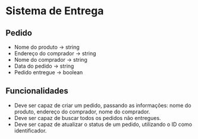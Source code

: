 # Sistema de Entrega

## Pedido
- Nome do produto -> string
- Endereço do comprador -> string
- Nome do comprador -> string
- Data do pedido -> string
- Pedido entregue -> boolean

## Funcionalidades
- Deve ser capaz de criar um pedido, passando as informações: nome do produto, endereço do comprador, nome do comprador.
- Deve ser capaz de buscar todos os pedidos não entregues.
- Deve ser capaz de atualizar o status de um pedido, utilizando o ID como identificador.